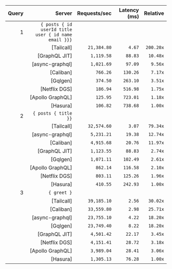 <!-- PERFORMANCE_RESULTS_START -->

| Query | Server | Requests/sec | Latency (ms) | Relative |
|-------:|--------:|--------------:|--------------:|---------:|
| 1 | `{ posts { id userId title user { id name email }}}` |
|| [Tailcall] | `21,384.80` | `4.67` | `200.20x` |
|| [GraphQL JIT] | `1,119.58` | `88.83` | `10.48x` |
|| [async-graphql] | `1,021.69` | `97.09` | `9.56x` |
|| [Caliban] | `766.26` | `130.26` | `7.17x` |
|| [Gqlgen] | `374.50` | `263.10` | `3.51x` |
|| [Netflix DGS] | `186.94` | `516.98` | `1.75x` |
|| [Apollo GraphQL] | `125.95` | `723.01` | `1.18x` |
|| [Hasura] | `106.82` | `738.68` | `1.00x` |
| 2 | `{ posts { title }}` |
|| [Tailcall] | `32,574.60` | `3.07` | `79.34x` |
|| [async-graphql] | `5,231.21` | `19.38` | `12.74x` |
|| [Caliban] | `4,915.68` | `20.76` | `11.97x` |
|| [GraphQL JIT] | `1,123.55` | `88.83` | `2.74x` |
|| [Gqlgen] | `1,071.11` | `102.49` | `2.61x` |
|| [Apollo GraphQL] | `862.14` | `116.58` | `2.10x` |
|| [Netflix DGS] | `803.11` | `125.26` | `1.96x` |
|| [Hasura] | `410.55` | `242.93` | `1.00x` |
| 3 | `{ greet }` |
|| [Tailcall] | `39,185.10` | `2.56` | `30.02x` |
|| [Caliban] | `33,559.80` | `2.98` | `25.71x` |
|| [async-graphql] | `23,755.10` | `4.22` | `18.20x` |
|| [Gqlgen] | `23,749.40` | `8.22` | `18.20x` |
|| [GraphQL JIT] | `4,501.42` | `22.17` | `3.45x` |
|| [Netflix DGS] | `4,151.41` | `28.72` | `3.18x` |
|| [Apollo GraphQL] | `3,989.04` | `28.41` | `3.06x` |
|| [Hasura] | `1,305.13` | `76.28` | `1.00x` |

<!-- PERFORMANCE_RESULTS_END -->

